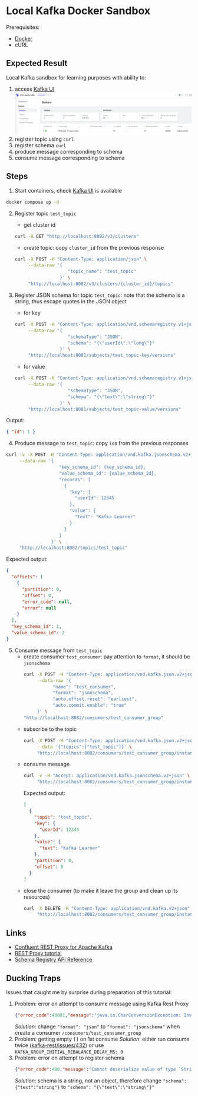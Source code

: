 # Local Kafka Docker Sandbox

Prerequisites:

* [Docker](https://www.docker.com/)
* cURL

## Expected Result

Local Kafka sandbox for learning purposes with ability to:

1. access [Kafka UI](http://localhost:8098/)
    ![](./img/kafka-ui.png)
2. register topic using `curl`
3. register schema `curl`
4. produce message corresponding to schema
5. consume message corresponding to schema

## Steps

1. Start containers, check [Kafka UI](http://localhost:8098/) is available

```bash
docker compose up -d 
```

2. Register topic `test_topic`
   * get cluster id
    ```bash
    curl -X GET "http://localhost:8082/v3/clusters"
    ```
   * create topic: copy `cluster_id` from the previous response
    ```bash
    curl -X POST -H "Content-Type: application/json" \
         --data-raw '{
                        "topic_name": "test_topic"
                     }' \
         "http://localhost:8082/v3/clusters/{cluster_id}/topics"
    ```
3. Register JSON schema for topic `test_topic`: note that the schema is a string, thus escape quotes in the JSON object 

   * for key
    ```bash
    curl -X POST -H "Content-Type: application/vnd.schemaregistry.v1+json" \
         --data-raw '{
                        "schemaType": "JSON",
                        "schema": "{\"userId\":\"long\"}"
                     }' \
         "http://localhost:8081/subjects/test_topic-key/versions"
    ```
   * for value
    ```bash
    curl -X POST -H "Content-Type: application/vnd.schemaregistry.v1+json" \
         --data-raw '{
                        "schemaType": "JSON",
                        "schema": "{\"text\":\"string\"}"
                     }' \
         "http://localhost:8081/subjects/test_topic-value/versions"
    ```
Output:

```json
{ "id": 1 }
```

4. Produce message to `test_topic`: copy `id`s from the previous responses 

```bash
curl -v -X POST -H "Content-Type: application/vnd.kafka.jsonschema.v2+json" \
     --data-raw '{
                    "key_schema_id": {key_schema_id},
                    "value_schema_id": {value_schema_id},
                    "records": [
                      {
                        "key": {
                          "userId": 12345
                        },
                        "value": {
                          "text": "Kafka Learner"
                        }
                      }
                    ]
                 }' \
     "http://localhost:8082/topics/test_topic"
```
Expected output:

```json
{
  "offsets": [
    {
      "partition": 0,
      "offset": 0,
      "error_code": null,
      "error": null
    }
  ],
  "key_schema_id": 1,
  "value_schema_id": 2
}
```
5. Consume message from `test_topic`
   * create consumer `test_consumer`: pay attention to `format`, it should be `jsonschema`
     ```bash
     curl -X POST -H "Content-Type: application/vnd.kafka.json.v2+json" \
          --data-raw '{
                "name": "test_consumer",
                "format": "jsonschema",
                "auto.offset.reset": "earliest",
                "auto.commit.enable": "true"
          }' \
     "http://localhost:8082/consumers/test_consumer_group"
     ```
   * subscribe to the topic
     ```bash
     curl -X POST -H "Content-Type: application/vnd.kafka.json.v2+json" \
          --data '{"topics":["test_topic"]}' \
          "http://localhost:8082/consumers/test_consumer_group/instances/test_consumer/subscription"
     ```
   * consume message
     ```bash
     curl -v -H "Accept: application/vnd.kafka.jsonschema.v2+json" \
          "http://localhost:8082/consumers/test_consumer_group/instances/test_consumer/records"
     ```
     Expected output:
     ```json
     [
       {
         "topic": "test_topic",
         "key": {
           "userId": 12345
         },
         "value": {
           "text": "Kafka Learner"
         },
         "partition": 0,
         "offset": 0
       }
     ]
     ```
   * close the consumer (to make it leave the group and clean up its resources)
     ```bash
     curl -X DELETE -H "Content-Type: application/vnd.kafka.v2+json" \
          "http://localhost:8082/consumers/test_consumer_group/instances/test_consumer"
     ```

## Links

* [Confluent REST Proxy for Apache Kafka](https://docs.confluent.io/platform/current/kafka-rest/index.html)
* [REST Proxy tutorial](https://developer.confluent.io/get-started/rest/)
* [Schema Registry API Reference](https://docs.confluent.io/platform/current/schema-registry/develop/api.html)

## Ducking Traps

Issues that caught me by surprise during preparation of this tutorial:

1. Problem: error on attempt to consume message using Kafka Rest Proxy
    ```json
    {"error_code":40801,"message":"java.io.CharConversionException: Invalid UTF-32 character..."}
    ```
   _Solution_: change `"format": "json"` to `"format": "jsonschema"` when create a consumer `/consumers/test_consumer_group`
2. Problem: getting empty `[]` on 1st consume
   _Solution_: either run consume twice ([kafka-rest/issues/432](https://github.com/confluentinc/kafka-rest/issues/432)) or use `KAFKA_GROUP_INITIAL_REBALANCE_DELAY_MS: 0`
3. Problem: error on attempt to register schema
    ```json
    {"error_code":400,"message":"Cannot deserialize value of type `String` from Object value (token `JsonToken.START_OBJECT`)"}
    ```
   _Solution_: schema is a string, not an object, therefore change `"schema": {"text":"string"}` to `"schema": "{\"text\":\"string\"}"`